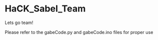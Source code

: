 # HaCK_Sabel_Team
 
Lets go team!

Please refer to the gabeCode.py and gabeCode.ino files for proper use
